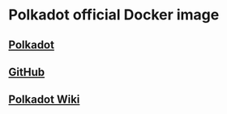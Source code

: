 # Polkadot official Docker image

## [Polkadot](https://polkadot.com/)

## [GitHub](https://github.com/paritytech/polkadot)

## [Polkadot Wiki](https://wiki.polkadot.network/)

